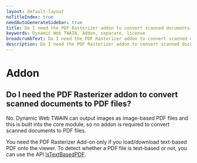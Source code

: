```yaml
---
layout: default-layout
noTitleIndex: true
needAutoGenerateSidebar: true
title: Do I need the PDF Rasterizer addon to convert scanned documents to PDF files?
keywords: Dynamic Web TWAIN, Addon, separate, license
breadcrumbText: Do I need the PDF Rasterizer addon to convert scanned documents to PDF files?
description: Do I need the PDF Rasterizer addon to convert scanned documents to PDF files?
---
```


# Addon

## Do I need the PDF Rasterizer addon to convert scanned documents to PDF files?

No. Dynamic Web TWAIN can output images as image-based PDF files and this is built into the core module, so no addon is required to convert scanned documents to PDF files.

You need the PDF Rasterizer Add-on only if you load/download text-based PDF onto the viewer. To detect whether a PDF file is text-based or not, you can use the API <a href="https://www.dynamsoft.com/web-twain/docs-archive/info/api/Addon_PDF.html?ver=17.2.1#istextbasedpdf" target="_blank">IsTextBasedPDF</a>.
